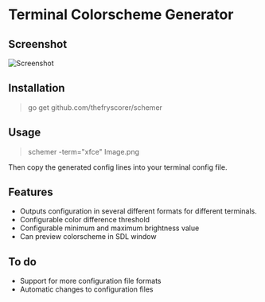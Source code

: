 Terminal Colorscheme Generator
==============================

## Screenshot 
![Screenshot](http://dbyron.id.au/static/files/schemer-shot.png)

## Installation 

> go get github.com/thefryscorer/schemer

## Usage 

> schemer -term="xfce" Image.png

Then copy the generated config lines into your terminal config file.

## Features 

- Outputs configuration in several different formats for different terminals.
- Configurable color difference threshold
- Configurable minimum and maximum brightness value
- Can preview colorscheme in SDL window

## To do

- Support for more configuration file formats
- Automatic changes to configuration files
